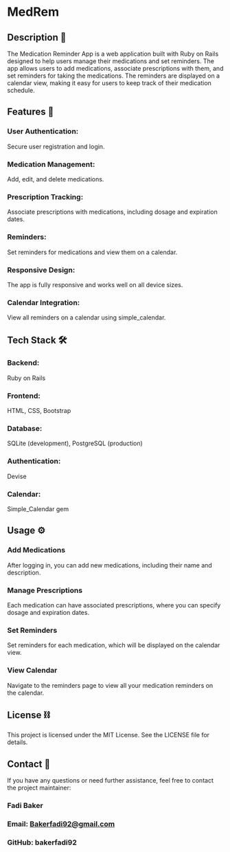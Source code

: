 # MedRem
## Description 📖

The Medication Reminder App is a web application built with Ruby on Rails designed to help users manage their medications and set reminders. The app allows users to add medications, associate prescriptions with them, and set reminders for taking the medications. The reminders are displayed on a calendar view, making it easy for users to keep track of their medication schedule.

## Features 📲

### User Authentication:
Secure user registration and login.
### Medication Management:
Add, edit, and delete medications.
### Prescription Tracking:
Associate prescriptions with medications, including dosage and expiration dates.
### Reminders: 
Set reminders for medications and view them on a calendar.
### Responsive Design: 
The app is fully responsive and works well on all device sizes.
### Calendar Integration: 
View all reminders on a calendar using simple_calendar.

## Tech Stack 🛠

### Backend:
Ruby on Rails
### Frontend:
HTML, CSS, Bootstrap
### Database:
SQLite (development), PostgreSQL (production)
### Authentication:
Devise
### Calendar:
Simple_Calendar gem

## Usage ⚙

### Add Medications
After logging in, you can add new medications, including their name and description.
### Manage Prescriptions
Each medication can have associated prescriptions, where you can specify dosage and expiration dates.
### Set Reminders
Set reminders for each medication, which will be displayed on the calendar view.
### View Calendar
Navigate to the reminders page to view all your medication reminders on the calendar.

## License ⛓️

This project is licensed under the MIT License. See the LICENSE file for details.

## Contact 🙋
If you have any questions or need further assistance, feel free to contact the project maintainer:
### Fadi Baker
### Email: Bakerfadi92@gmail.com
### GitHub: bakerfadi92

